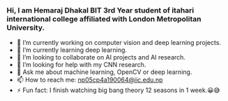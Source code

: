 ### Hi, I am Hemaraj Dhakal BIT 3rd Year student of itahari international college affiliated with London Metropolitan University.

- 🔭 I’m currently working on computer vision and deep learning projects.
- 🌱 I’m currently learning deep learning.
- 👯 I’m looking to collaborate on AI projects and AI research.
- 🤔 I’m looking for help with my CNN research.
- 💬 Ask me about machine learning, OpenCV or deep learning.
- 📫 How to reach me: np05cp4a190064@iic.edu.np
- ⚡ Fun fact: I finish watching big bang theory 12 seasons in 1 week.😀😅

